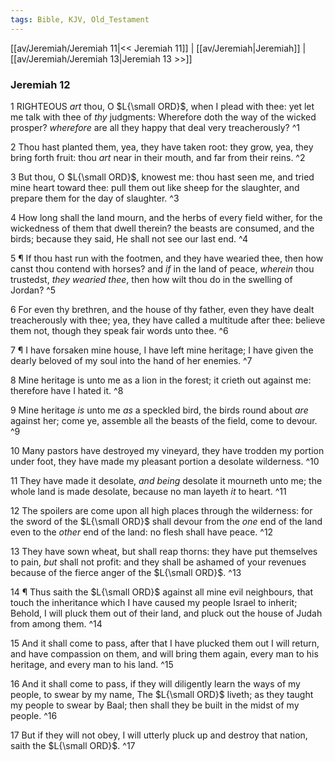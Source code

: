 ```yaml
---
tags: Bible, KJV, Old_Testament
---
```


[[av/Jeremiah/Jeremiah 11|<< Jeremiah 11]] | [[av/Jeremiah|Jeremiah]] | [[av/Jeremiah/Jeremiah 13|Jeremiah 13 >>]]

### Jeremiah 12

1 RIGHTEOUS _art_ thou, O $L{\small ORD}$, when I plead with thee: yet let me talk with thee of _thy_ judgments: Wherefore doth the way of the wicked prosper? _wherefore_ are all they happy that deal very treacherously? ^1

2 Thou hast planted them, yea, they have taken root: they grow, yea, they bring forth fruit: thou _art_ near in their mouth, and far from their reins. ^2

3 But thou, O $L{\small ORD}$, knowest me: thou hast seen me, and tried mine heart toward thee: pull them out like sheep for the slaughter, and prepare them for the day of slaughter. ^3

4 How long shall the land mourn, and the herbs of every field wither, for the wickedness of them that dwell therein? the beasts are consumed, and the birds; because they said, He shall not see our last end. ^4

5 ¶ If thou hast run with the footmen, and they have wearied thee, then how canst thou contend with horses? and _if_ in the land of peace, _wherein_ thou trustedst, _they_ _wearied_ _thee_, then how wilt thou do in the swelling of Jordan? ^5

6 For even thy brethren, and the house of thy father, even they have dealt treacherously with thee; yea, they have called a multitude after thee: believe them not, though they speak fair words unto thee. ^6

7 ¶ I have forsaken mine house, I have left mine heritage; I have given the dearly beloved of my soul into the hand of her enemies. ^7

8 Mine heritage is unto me as a lion in the forest; it crieth out against me: therefore have I hated it. ^8

9 Mine heritage _is_ unto me _as_ a speckled bird, the birds round about _are_ against her; come ye, assemble all the beasts of the field, come to devour. ^9

10 Many pastors have destroyed my vineyard, they have trodden my portion under foot, they have made my pleasant portion a desolate wilderness. ^10

11 They have made it desolate, _and_ _being_ desolate it mourneth unto me; the whole land is made desolate, because no man layeth _it_ to heart. ^11

12 The spoilers are come upon all high places through the wilderness: for the sword of the $L{\small ORD}$ shall devour from the _one_ end of the land even to the _other_ end of the land: no flesh shall have peace. ^12

13 They have sown wheat, but shall reap thorns: they have put themselves to pain, _but_ shall not profit: and they shall be ashamed of your revenues because of the fierce anger of the $L{\small ORD}$. ^13

14 ¶ Thus saith the $L{\small ORD}$ against all mine evil neighbours, that touch the inheritance which I have caused my people Israel to inherit; Behold, I will pluck them out of their land, and pluck out the house of Judah from among them. ^14

15 And it shall come to pass, after that I have plucked them out I will return, and have compassion on them, and will bring them again, every man to his heritage, and every man to his land. ^15

16 And it shall come to pass, if they will diligently learn the ways of my people, to swear by my name, The $L{\small ORD}$ liveth; as they taught my people to swear by Baal; then shall they be built in the midst of my people. ^16

17 But if they will not obey, I will utterly pluck up and destroy that nation, saith the $L{\small ORD}$. ^17
